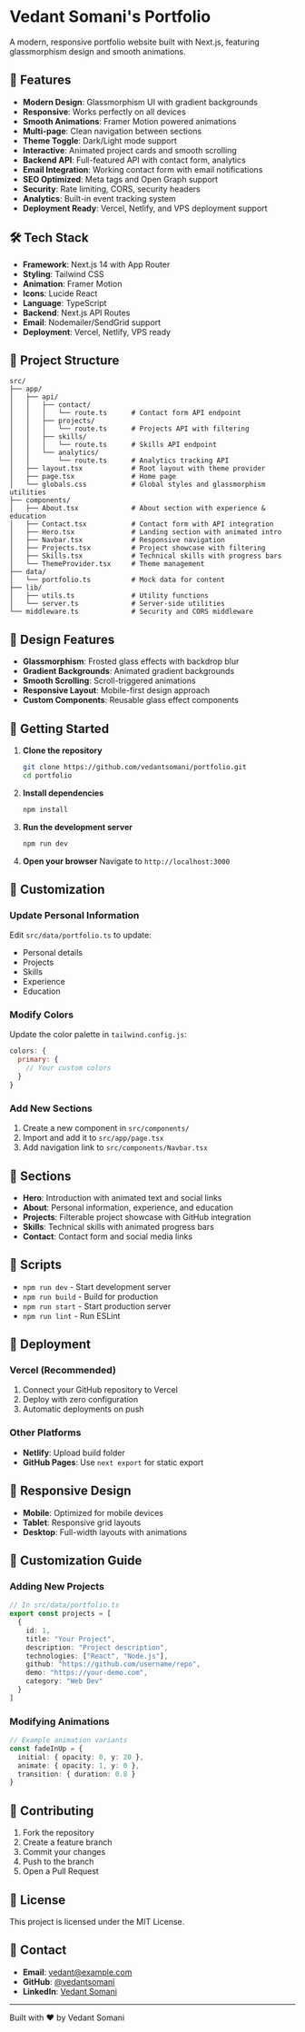 # Vedant Somani's Portfolio

A modern, responsive portfolio website built with Next.js, featuring glassmorphism design and smooth animations.

## 🚀 Features

- **Modern Design**: Glassmorphism UI with gradient backgrounds
- **Responsive**: Works perfectly on all devices
- **Smooth Animations**: Framer Motion powered animations
- **Multi-page**: Clean navigation between sections
- **Theme Toggle**: Dark/Light mode support
- **Interactive**: Animated project cards and smooth scrolling
- **Backend API**: Full-featured API with contact form, analytics
- **Email Integration**: Working contact form with email notifications
- **SEO Optimized**: Meta tags and Open Graph support
- **Security**: Rate limiting, CORS, security headers
- **Analytics**: Built-in event tracking system
- **Deployment Ready**: Vercel, Netlify, and VPS deployment support

## 🛠️ Tech Stack

- **Framework**: Next.js 14 with App Router
- **Styling**: Tailwind CSS
- **Animation**: Framer Motion
- **Icons**: Lucide React
- **Language**: TypeScript
- **Backend**: Next.js API Routes
- **Email**: Nodemailer/SendGrid support
- **Deployment**: Vercel, Netlify, VPS ready

## 📁 Project Structure

```
src/
├── app/
│   ├── api/
│   │   ├── contact/
│   │   │   └── route.ts      # Contact form API endpoint
│   │   ├── projects/
│   │   │   └── route.ts      # Projects API with filtering
│   │   ├── skills/
│   │   │   └── route.ts      # Skills API endpoint
│   │   └── analytics/
│   │       └── route.ts      # Analytics tracking API
│   ├── layout.tsx            # Root layout with theme provider
│   ├── page.tsx              # Home page
│   └── globals.css           # Global styles and glassmorphism utilities
├── components/
│   ├── About.tsx             # About section with experience & education
│   ├── Contact.tsx           # Contact form with API integration
│   ├── Hero.tsx              # Landing section with animated intro
│   ├── Navbar.tsx            # Responsive navigation
│   ├── Projects.tsx          # Project showcase with filtering
│   ├── Skills.tsx            # Technical skills with progress bars
│   └── ThemeProvider.tsx     # Theme management
├── data/
│   └── portfolio.ts          # Mock data for content
├── lib/
│   ├── utils.ts              # Utility functions
│   └── server.ts             # Server-side utilities
└── middleware.ts             # Security and CORS middleware
```

## 🎨 Design Features

- **Glassmorphism**: Frosted glass effects with backdrop blur
- **Gradient Backgrounds**: Animated gradient backgrounds
- **Smooth Scrolling**: Scroll-triggered animations
- **Responsive Layout**: Mobile-first design approach
- **Custom Components**: Reusable glass effect components

## 🚀 Getting Started

1. **Clone the repository**
   ```bash
   git clone https://github.com/vedantsomani/portfolio.git
   cd portfolio
   ```

2. **Install dependencies**
   ```bash
   npm install
   ```

3. **Run the development server**
   ```bash
   npm run dev
   ```

4. **Open your browser**
   Navigate to `http://localhost:3000`

## 📝 Customization

### Update Personal Information
Edit `src/data/portfolio.ts` to update:
- Personal details
- Projects
- Skills
- Experience
- Education

### Modify Colors
Update the color palette in `tailwind.config.js`:
```javascript
colors: {
  primary: {
    // Your custom colors
  }
}
```

### Add New Sections
1. Create a new component in `src/components/`
2. Import and add it to `src/app/page.tsx`
3. Add navigation link to `src/components/Navbar.tsx`

## 🎯 Sections

- **Hero**: Introduction with animated text and social links
- **About**: Personal information, experience, and education
- **Projects**: Filterable project showcase with GitHub integration
- **Skills**: Technical skills with animated progress bars
- **Contact**: Contact form and social media links

## 🔧 Scripts

- `npm run dev` - Start development server
- `npm run build` - Build for production
- `npm run start` - Start production server
- `npm run lint` - Run ESLint

## 🚀 Deployment

### Vercel (Recommended)
1. Connect your GitHub repository to Vercel
2. Deploy with zero configuration
3. Automatic deployments on push

### Other Platforms
- **Netlify**: Upload build folder
- **GitHub Pages**: Use `next export` for static export

## 📱 Responsive Design

- **Mobile**: Optimized for mobile devices
- **Tablet**: Responsive grid layouts
- **Desktop**: Full-width layouts with animations

## 🎨 Customization Guide

### Adding New Projects
```typescript
// In src/data/portfolio.ts
export const projects = [
  {
    id: 1,
    title: "Your Project",
    description: "Project description",
    technologies: ["React", "Node.js"],
    github: "https://github.com/username/repo",
    demo: "https://your-demo.com",
    category: "Web Dev"
  }
]
```

### Modifying Animations
```typescript
// Example animation variants
const fadeInUp = {
  initial: { opacity: 0, y: 20 },
  animate: { opacity: 1, y: 0 },
  transition: { duration: 0.8 }
}
```

## 🤝 Contributing

1. Fork the repository
2. Create a feature branch
3. Commit your changes
4. Push to the branch
5. Open a Pull Request

## 📄 License

This project is licensed under the MIT License.

## 📧 Contact

- **Email**: vedant@example.com
- **GitHub**: [@vedantsomani](https://github.com/vedantsomani)
- **LinkedIn**: [Vedant Somani](https://linkedin.com/in/vedant-somani)

---

Built with ❤️ by Vedant Somani
